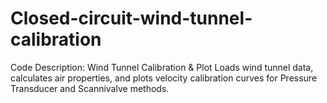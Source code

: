 # Closed-circuit-wind-tunnel-calibration
Code Description: Wind Tunnel Calibration &amp; Plot Loads wind tunnel data, calculates air properties, and plots velocity calibration curves for Pressure Transducer and Scannivalve methods.
